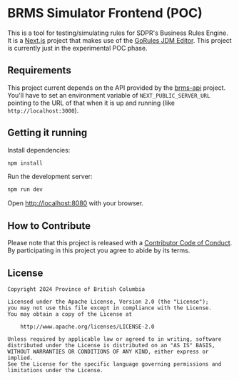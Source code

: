 
# BRMS Simulator Frontend (POC)

This is a tool for testing/simulating rules for SDPR's Business Rules Engine. It is a [Next.js](https://nextjs.org/) project that makes use of the [GoRules JDM Editor](https://github.com/gorules/jdm-editor). This project is currently just in the experimental POC phase.

## Requirements

This project current depends on the API provided by the [brms-api](https://github.com/bcgov/brms-api) project. You'll have to set an environment variable of `NEXT_PUBLIC_SERVER_URL` pointing to the URL of that when it is up and running (like `http://localhost:3000`).

## Getting it running

Install dependencies:

```bash
npm install
```

Run the development server:

```bash
npm run dev
```

Open [http://localhost:8080](http://localhost:8080) with your browser.


## How to Contribute

Please note that this project is released with a [Contributor Code of Conduct](CODE_OF_CONDUCT.md). By participating in this project you agree to abide by its terms.

## License
```
Copyright 2024 Province of British Columbia

Licensed under the Apache License, Version 2.0 (the "License");
you may not use this file except in compliance with the License.
You may obtain a copy of the License at 

    http://www.apache.org/licenses/LICENSE-2.0

Unless required by applicable law or agreed to in writing, software
distributed under the License is distributed on an "AS IS" BASIS,
WITHOUT WARRANTIES OR CONDITIONS OF ANY KIND, either express or implied.
See the License for the specific language governing permissions and
limitations under the License.
```